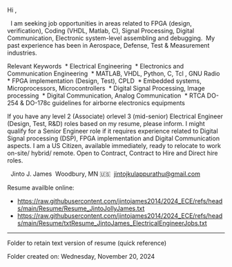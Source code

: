 Hi ,

  I am seeking job opportunities in areas related to FPGA (design, verification), Coding (VHDL, Matlab, C), Signal Processing, Digital Communication, Electronic system-level assembling and debugging.  My past experience has been in Aerospace, Defense, Test & Measurement industries.

Relevant Keywords
 * Electrical Engineering
 * Electronics and Communication Engineering
 * MATLAB, VHDL, Python, C, Tcl , GNU Radio
 * FPGA implementation (Design, Test), CPLD
 * Embedded systems, Microprocessors, Microcontrollers
 * Digital Signal Processing, Image processing
 * Digital Communication, Analog Communication
 * RTCA DO-254 & DO-178c guidelines for airborne electronics equipments


If you have any level 2 (Associate) orlevel 3 (mid-senior) Electrical Engineer (Design, Test, R&D) roles based on my resume, please inform. 
I might qualify for a Senior Engineer role if it requires experience related to Digital Signal processing (DSP), FPGA implementation and Digital Communication aspects. 
I am a US Citizen, available immediately, ready to relocate to work on-site/ hybrid/ remote. 
Open to Contract, Contract to Hire and Direct hire roles.

  Jinto J. James
 Woodbury, MN 🇺🇸
 jintojkulappurathu@gmail.com

Resume availble online:
* https://raw.githubusercontent.com/jintojames2014/2024_ECE/refs/heads/main/Resume/Resume_JintoJollyJames.txt
* https://raw.githubusercontent.com/jintojames2014/2024_ECE/refs/heads/main/Resume/txtResume_JintoJames_ElectricalEngineerJobs.txt

----

Folder to retain text version of resume (quick reference)

Folder created on:
Wednesday, November 20, 2024
